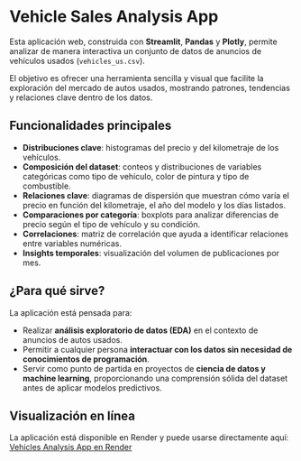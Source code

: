 # Vehicle Sales Analysis App

Esta aplicación web, construida con **Streamlit**, **Pandas** y **Plotly**, permite analizar de manera interactiva un conjunto de datos de anuncios de vehículos usados (`vehicles_us.csv`).  

El objetivo es ofrecer una herramienta sencilla y visual que facilite la exploración del mercado de autos usados, mostrando patrones, tendencias y relaciones clave dentro de los datos.

## Funcionalidades principales

- **Distribuciones clave**: histogramas del precio y del kilometraje de los vehículos.  
- **Composición del dataset**: conteos y distribuciones de variables categóricas como tipo de vehículo, color de pintura y tipo de combustible.  
- **Relaciones clave**: diagramas de dispersión que muestran cómo varía el precio en función del kilometraje, el año del modelo y los días listados.  
- **Comparaciones por categoría**: boxplots para analizar diferencias de precio según el tipo de vehículo y su condición.  
- **Correlaciones**: matriz de correlación que ayuda a identificar relaciones entre variables numéricas.  
- **Insights temporales**: visualización del volumen de publicaciones por mes.  

## ¿Para qué sirve?

La aplicación está pensada para:  
- Realizar **análisis exploratorio de datos (EDA)** en el contexto de anuncios de autos usados.  
- Permitir a cualquier persona **interactuar con los datos sin necesidad de conocimientos de programación**.  
- Servir como punto de partida en proyectos de **ciencia de datos y machine learning**, proporcionando una comprensión sólida del dataset antes de aplicar modelos predictivos.  

## Visualización en línea

La aplicación está disponible en Render y puede usarse directamente aquí:  
[Vehicles Analysis App en Render](https://vehicles-analysis-salm.onrender.com)
